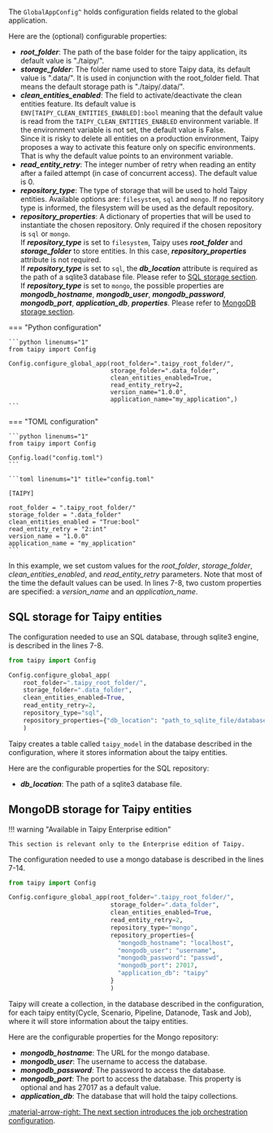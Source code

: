 The `GlobalAppConfig^` holds configuration fields related to the global application.

Here are the (optional) configurable properties:

- _**root_folder**_: The path of the base folder for the taipy application, its default value is "./taipy/".
- _**storage_folder**_: The folder name used to store Taipy data, its default value is ".data/". It is used in
  conjunction with the root_folder field. That means the default storage path is "./taipy/.data/".
- _**clean_entities_enabled**_: The field to activate/deactivate the clean entities feature.
  Its default value is `ENV[TAIPY_CLEAN_ENTITIES_ENABLED]:bool` meaning that the default value is read from the
  `TAIPY_CLEAN_ENTITIES_ENABLED` environment variable. If the environment variable is not set, the default value is
  False. <br>
  Since it is risky to delete all entities on a production environment, Taipy proposes a way to activate this
  feature only on specific environments. That is why the default value points to an environment variable.
- _**read_entity_retry**_: The integer number of retry when reading an entity after a failed attempt (in case of
  concurrent access). The default value is 0.
- _**repository_type**_: The type of storage that will be used to hold Taipy entities. Available options are:
  `filesystem`, `sql` and `mongo`. If no repository type is informed, the filesystem will be used as the default
  repository.
- _**repository_properties**_: A dictionary of properties that will be used to instantiate the chosen repository.
  Only required if the chosen repository is `sql` or `mongo`.</br>
  If _**repository_type**_ is set to `filesystem`, Taipy uses _**root_folder**_ and _**storage_folder**_ to store
  entities. In this case, _**repository_properties**_ attribute is not required.</br>
  If _**repository_type**_ is set to `sql`, the _**db_location**_ attribute is required as the path of a sqlite3
  database file. Please refer to [SQL storage section](global-config.md#sql-storage-for-taipy-entities).</br>
  If _**repository_type**_ is set to `mongo`, the possible properties are _**mongodb_hostname**_, _**mongodb_user**_,
  _**mongodb_password**_, _**mongodb_port**_, _**application_db**_, _**properties**_. Please refer to
  [MongoDB storage section](global-config.md#mongodb-storage-for-taipy-entities).

=== "Python configuration"

    ```python linenums="1"
    from taipy import Config

    Config.configure_global_app(root_folder=".taipy_root_folder/",
                                storage_folder=".data_folder",
                                clean_entities_enabled=True,
                                read_entity_retry=2,
                                version_name="1.0.0",
                                application_name="my_application",)
    ```

=== "TOML configuration"

    ```python linenums="1"
    from taipy import Config

    Config.load("config.toml")
    ```

    ```toml linenums="1" title="config.toml"

    [TAIPY]

    root_folder = ".taipy_root_folder/"
    storage_folder = ".data_folder"
    clean_entities_enabled = "True:bool"
    read_entity_retry = "2:int"
    version_name = "1.0.0"
    application_name = "my_application"
    ```

In this example, we set custom values for the _root_folder_, _storage_folder_, _clean_entities_enabled_, and
_read_entity_retry_ parameters. Note that most of the time the default values can be used. In lines 7-8, two custom
properties are specified: a _version_name_ and an _application_name_.

## SQL storage for Taipy entities

The configuration needed to use an SQL database, through sqlite3 engine, is described in the lines 7-8.

```python linenums="1"
from taipy import Config

Config.configure_global_app(
    root_folder=".taipy_root_folder/",
    storage_folder=".data_folder",
    clean_entities_enabled=True,
    read_entity_retry=2,
    repository_type="sql",
    repository_properties={"db_location": "path_to_sqlite_file/database.db"}
    )
```
Taipy creates a table called `taipy_model` in the database described in the configuration, where it stores
information about the taipy entities.


Here are the configurable properties for the SQL repository:
  - _**db_location**_: The path of a sqlite3 database file.

## MongoDB storage for Taipy entities

!!! warning "Available in Taipy Enterprise edition"

    This section is relevant only to the Enterprise edition of Taipy.

The configuration needed to use a mongo database is described in the lines 7-14.

```python linenums="1"
from taipy import Config

Config.configure_global_app(root_folder=".taipy_root_folder/",
                            storage_folder=".data_folder",
                            clean_entities_enabled=True,
                            read_entity_retry=2,
                            repository_type="mongo",
                            repository_properties={
                              "mongodb_hostname": "localhost",
                              "mongodb_user": "username",
                              "mongodb_password": "passwd",
                              "mongodb_port": 27017,
                              "application_db": "taipy"
                            }
                            )
```

Taipy will create a collection, in the database described in the configuration, for each taipy entity(Cycle,
Scenario, Pipeline, Datanode, Task and Job), where it will store information about the taipy entities.

Here are the configurable properties for the Mongo repository:

  - _**mongodb_hostname**_: The URL for the mongo database.
  - _**mongodb_user**_: The username to access the database.
  - _**mongodb_password**_: The password to access the database.
  - _**mongodb_port**_: The port to access the database. This property is optional and has 27017 as a default value.
  - _**application_db**_: The database that will hold the taipy collections.

[:material-arrow-right: The next section introduces the job orchestration configuration](job-config.md).
